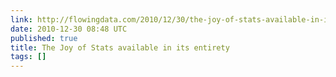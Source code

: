 ```yaml
---
link: http://flowingdata.com/2010/12/30/the-joy-of-stats-available-in-its-entirety/
date: 2010-12-30 08:48 UTC
published: true
title: The Joy of Stats available in its entirety
tags: []
---
```



